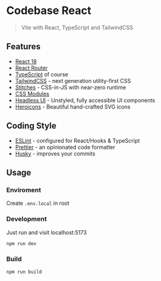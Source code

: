 # Codebase React

> Vite with React, TypeScript and TailwindCSS

## Features

- [React 18](https://beta.reactjs.org/)
- [React Router](https://reactrouter.com/en/main)
- [TypeScript](https://www.typescriptlang.org/) of course
- [TailwindCSS](https://tailwindcss.com/) - next generation utility-first CSS
- [Stitches](https://stitches.dev/) - CSS-in-JS with near-zero runtime
- [CSS Modules](https://github.com/css-modules/css-modules)
- [Headless UI](https://headlessui.com/) - Unstyled, fully accessible UI components
- [Heroicons](https://heroicons.com/) - Beautiful hand-crafted SVG icons

## Coding Style

- [ESLint](https://eslint.org/) - configured for React/Hooks & TypeScript
- [Prettier](https://prettier.io/) - an opinionated code formatter
- [Husky](https://github.com/typicode/husky) - improves your commits

## Usage

### Enviroment

Create `.env.local` in root

### Development

Just run and visit localhost:5173

```sh
npm run dev
```

### Build

```sh
npm run build
```

